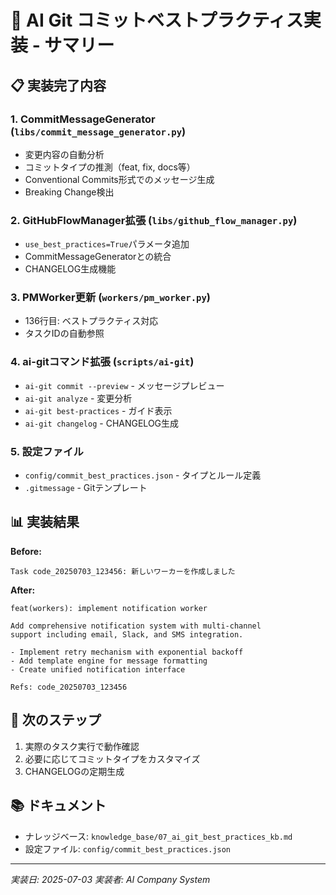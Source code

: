 # 🎯 AI Git コミットベストプラクティス実装 - サマリー

## 📋 実装完了内容

### 1. **CommitMessageGenerator** (`libs/commit_message_generator.py`)
- 変更内容の自動分析
- コミットタイプの推測（feat, fix, docs等）
- Conventional Commits形式でのメッセージ生成
- Breaking Change検出

### 2. **GitHubFlowManager拡張** (`libs/github_flow_manager.py`)
- `use_best_practices=True`パラメータ追加
- CommitMessageGeneratorとの統合
- CHANGELOG生成機能

### 3. **PMWorker更新** (`workers/pm_worker.py`)
- 136行目: ベストプラクティス対応
- タスクIDの自動参照

### 4. **ai-gitコマンド拡張** (`scripts/ai-git`)
- `ai-git commit --preview` - メッセージプレビュー
- `ai-git analyze` - 変更分析
- `ai-git best-practices` - ガイド表示
- `ai-git changelog` - CHANGELOG生成

### 5. **設定ファイル**
- `config/commit_best_practices.json` - タイプとルール定義
- `.gitmessage` - Gitテンプレート

## 📊 実装結果

**Before:**
```
Task code_20250703_123456: 新しいワーカーを作成しました
```

**After:**
```
feat(workers): implement notification worker

Add comprehensive notification system with multi-channel
support including email, Slack, and SMS integration.

- Implement retry mechanism with exponential backoff
- Add template engine for message formatting
- Create unified notification interface

Refs: code_20250703_123456
```

## 🚀 次のステップ

1. 実際のタスク実行で動作確認
2. 必要に応じてコミットタイプをカスタマイズ
3. CHANGELOGの定期生成

## 📚 ドキュメント

- ナレッジベース: `knowledge_base/07_ai_git_best_practices_kb.md`
- 設定ファイル: `config/commit_best_practices.json`

---

*実装日: 2025-07-03*
*実装者: AI Company System*